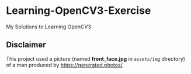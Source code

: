 # Learning-OpenCV3-Exercise
My Solutions to Learning OpenCV3

## Disclaimer
This project used a picture (named __front_face.jpg__ in `assets/img` directory)  of a man produced by https://generated.photos/.
